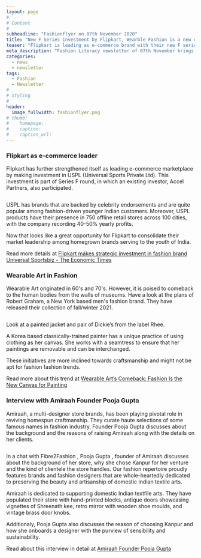 ```yaml
---
layout: page
#
# Content
#
subheadline: "Fashionflyer on 07th November 2020"
title: "New F Series investment by Flipkart, Wearble Fashion is a new canvas and Interview with Amiraah's Founder Pooja Gupta"
teaser: "Flipkart is leading as e-commerce brand with their new F series investment in USPL. Wearable Art is in Fashion and what Pooja Gupta has to share about their Kanpur based brand; Amiraah"
meta_description: "Fashion Literacy newsletter of 07th November brings summary of new Fipkart investment in USPL, wearable art in Fashion, and interivew of Amiraah's founder Pooja Gupta."
categories:
  - news
  - newsletter
tags:
  - Fashion
  - Newsletter
#
# Styling
#
header:
  image_fullwidth: fashionflyer.png
# thumb:
#    homepage:
#    caption:
#    caption_url:
---
```

### Flipkart as e-commerce leader

Flipkart has further strengthened itself as leading e-commerce marketplace by
making investment in USPL (Universal Sports Private Ltd). This investment is
part of Series F round, in which an existing investor, Accel Partners, also
participated.

<p><img src="{{site.url}}/images/resized/480/newsletter_07_nov_post1.jpg" alt="" srcset="            {{site.url}}/images/resized/320/newsletter_07_nov_post1.jpg 320w,            {{site.url}}/images/resized/480/newsletter_07_nov_post1.jpg 480w,            {{site.url}}/images/resized/600/newsletter_07_nov_post1.jpg 600w,    " /></p>

USPL has brands that are backed by celebrity endorsements and are quite popular
among fashion-driven younger Indian customers.  Moreover, USPL products have
their presence in 750 offline retail stores across 100 cities, with the company
recording 40-50% yearly profits.

Now that looks like a great opportunity for Flipkart to consolidate their
market leadership among homegrown brands serving to the youth of India.



Read more details at [Flipkart makes strategic investment in fashion brand Universal Sportsbiz - The Economic Times](https://economictimes.indiatimes.com/tech/technology/flipkart-makes-strategic-investment-in-fashion-brand-universal-sportsbiz/articleshow/79059988.cms)

### Wearable Art in Fashion

Wearable Art originated in 60's and 70's. However, it is poised to comeback to the human bodies from the walls of museums.
Have a look at the plans of Robert Graham, a New York based men's fashion brand. They have released their collection 
of fall/winter 2021.


<p><img src="{{site.url}}/images/resized/480/newsletter_07_nov_post3.jpg" alt="" srcset="            {{site.url}}/images/resized/320/newsletter_07_nov_post3.jpg 320w,    " /></p>

Look at a painted jacket and pair of Dickie’s from the label Rhee.


A Korea based classically-trained painter has a unique practice of using clothing as her canvas.
She works with a seamtress to ensure that her paintings are removable and can be interchanged.

These initiatives are more inclined towards craftsmanship and might not be apt for fashion fashion trends.

Read more about this trend at [Wearable Art’s Comeback: Fashion Is the New Canvas for Painting](https://observer.com/2020/11/wearable-art-original-painting-fashion/)

### Interview with Amiraah Founder Pooja Gupta

Amiraah, a multi-designer store brands, has been playing pivotal role in
reviving homespun craftmanship. They curate haute selections of some famous
names in fashion industry. Founder Pooja Gupta discusses about the background
and the reasons of raising Amiraah along with the details on her clients.

<p><img src="{{site.url}}/images/resized/480/newsletter_07_nov_post2.jpg" alt="" srcset="            {{site.url}}/images/resized/320/newsletter_07_nov_post2.jpg 320w,            {{site.url}}/images/resized/480/newsletter_07_nov_post2.jpg 480w,            {{site.url}}/images/resized/600/newsletter_07_nov_post2.jpg 600w,    " /></p>

In a chat with Fibre2Fashion , Pooja Gupta ,
founder of Amiraah discusses about the background of her store, why she chose
Kanpur for her venture and the kind of clientele the store handles.  Our
fashion repertoire proudly features brands and fashion designers that are
whole-heartedly dedicated to preserving the beauty and artisanship of domestic
Indian textile arts.  

Amiraah is dedicated to supporting domestic Indian textfile arts. They have populated their store 
with hand-printed blocks, antique doors showcasing vignettes of Shreenath kee, retro mirror with wooden shoe moulds, 
and vintage brass door knobs.

Additionaly, Pooja Gupta also discusses the reason of choosing Kanpur and how she onboards a designer with the 
purview of sensibility and sustainability.


Read about this interview in detail at [Amiraah Founder Pooja Gupta](https://www.fibre2fashion.com/interviews/face2face/amiraah/pooja-gupta/12618-1/)

